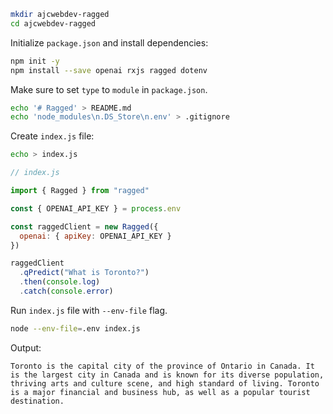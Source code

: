 ```bash
mkdir ajcwebdev-ragged
cd ajcwebdev-ragged
```

Initialize `package.json` and install dependencies:

```bash
npm init -y
npm install --save openai rxjs ragged dotenv
```

Make sure to set `type` to `module` in `package.json`.

```bash
echo '# Ragged' > README.md
echo 'node_modules\n.DS_Store\n.env' > .gitignore
```

Create `index.js` file:

```bash
echo > index.js
```

```js
// index.js

import { Ragged } from "ragged"

const { OPENAI_API_KEY } = process.env

const raggedClient = new Ragged({
  openai: { apiKey: OPENAI_API_KEY }
})

raggedClient
  .qPredict("What is Toronto?")
  .then(console.log)
  .catch(console.error)
```

Run `index.js` file with `--env-file` flag.

```bash
node --env-file=.env index.js
```

Output:

```
Toronto is the capital city of the province of Ontario in Canada. It is the largest city in Canada and is known for its diverse population, thriving arts and culture scene, and high standard of living. Toronto is a major financial and business hub, as well as a popular tourist destination.
```